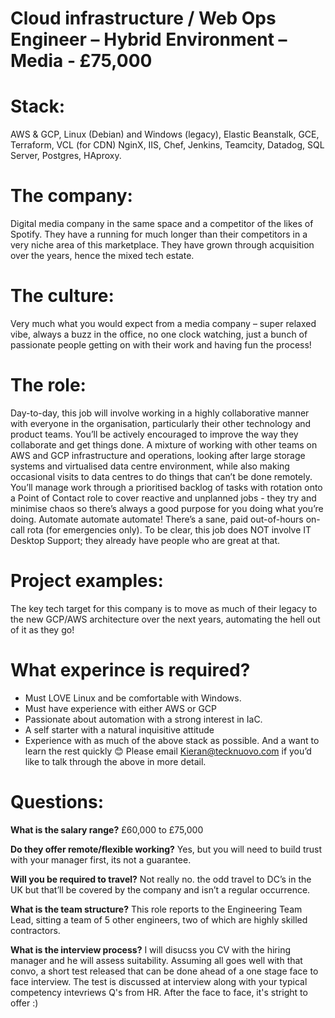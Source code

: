 # Cloud infrastructure / Web Ops Engineer – Hybrid Environment – Media - £75,000

# Stack: 
AWS & GCP, Linux (Debian) and Windows (legacy), Elastic Beanstalk, GCE, Terraform, VCL (for CDN) NginX, IIS, Chef, Jenkins, Teamcity, Datadog, SQL Server, Postgres, HAproxy.
# The company: 
Digital media company in the same space and a competitor of the likes of Spotify. They have a running for much longer than their competitors in a very niche area of this marketplace. They have grown through acquisition over the years, hence the mixed tech estate. 

# The culture: 
Very much what you would expect from a media company – super relaxed vibe, always a buzz in the office, no one clock watching, just a bunch of passionate people getting on with their work and having fun the process!

# The role: 
Day-to-day, this job will involve working in a highly collaborative manner with everyone in the organisation, particularly their other technology and product teams. You’ll be actively encouraged to  improve the way they collaborate and get things done. A mixture of working with other teams on AWS and GCP infrastructure and operations, looking after large storage systems and virtualised data centre environment, while also making occasional visits to data centres to do things that can’t be done remotely. You’ll manage work through a prioritised backlog of tasks with rotation onto a Point of Contact role to cover reactive and unplanned jobs - they try and minimise chaos so there’s always a good purpose for you doing what you’re doing. Automate automate automate!
There’s a sane, paid out-of-hours on-call rota (for emergencies only). To be clear, this job does NOT involve IT Desktop Support; they already have people who are great at that.

# Project examples: 
The key tech target for this company is to move as much of their legacy to the new GCP/AWS architecture over the next years, automating the hell out of it as they go!

# What experince is required?
* Must LOVE Linux and be comfortable with Windows. 
* Must have experience with either AWS or GCP
* Passionate about automation with a strong interest in IaC. 
* A self starter with a natural inquisitive attitude
* Experience with as much of the above stack as possible. And a want to learn the rest quickly 😊 
Please email Kieran@tecknuovo.com if you’d like to talk through the above in more detail.

# Questions:
**What is the salary range?**
£60,000 to £75,000

**Do they offer remote/flexible working?**
Yes, but you will need to build trust with your manager first, its not a guarantee.

**Will you be required to travel?** 
Not really no. the odd travel to DC’s in the UK but that’ll be covered by the company and isn’t a regular occurrence. 

**What is the team structure?**
This role reports to the Engineering Team Lead, sitting a team of 5 other engineers, two of which are highly skilled contractors.

**What is the interview process?**
I will disucss you CV with the hiring manager and he will assess suitability. Assuming all goes well with that convo, a short test released that can be done ahead of a one stage face to face interview. The test is discussed at interview along with your typical competency intevriews Q's from HR. After the face to face, it's stright to offer :) 

